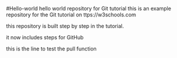 
#Hello-world 
hello world repository for Git tutorial 
this is an example repository for the Git tutorial on ttps://w3schools.com

this repository is built step by step in the tutorial.

it now includes steps for GitHub


this is the line to test the pull function

